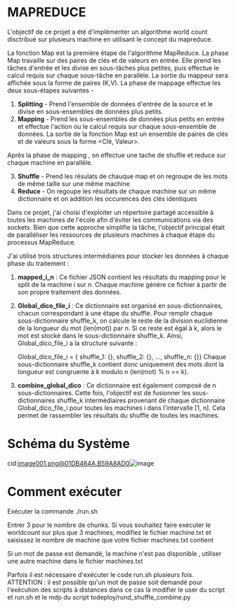 # MAPREDUCE

L'objectif de ce projet a été d'implémenter un algorithme world count disctribué sur plusieurs machine en utilisant le concept du mapreduce.

La fonction Map est la première étape de l'algorithme MapReduce. La phase Map travaille sur des paires de clés et de valeurs en entrée. Elle prend les tâches d'entrée et les divise en sous-tâches plus petites, puis effectue le calcul requis sur chaque sous-tâche en parallèle. La sortie du mappeur sera affichée sous la forme de paires (K,V). La phase de mappage effectue les deux sous-étapes suivantes -
1. **Splitting** - Prend l'ensemble de données d'entrée de la source et le divise en sous-ensembles de données plus petits.
2. **Mapping** - Prend les sous-ensembles de données plus petits en entrée et effectue l'action ou le calcul requis sur chaque sous-ensemble de données.
La sortie de la fonction Map est un ensemble de paires de clés et de valeurs sous la forme <Clé, Valeur>.

Après la phase de mapping , on effectue une tache de shuflle et reduce sur chaque machine en parallèle.

3. **Shuffle** - Prend les résulats de chauque map et on regroupe de les mots de même taille sur une même machine
4. **Reduce** - On regoupe les résultats de chaque machine sur un même dictionnaire et on addition les occurences des clés identiques

Dans ce projet, j'ai choisi d'exploiter un répertoire partagé accessible à toutes les machines de l'école afin d'éviter les communications via des sockets. Bien que cette approche simplifie la tâche, l'objectif principal était de paralléliser les ressources de plusieurs machines à chaque étape du processus MapReduce.



J'ai utilisé trois structures intermédiaires pour stocker les données à chaque phase du traitement :

1. **mapped_i_n** : Ce fichier JSON contient les résultats du mapping pour le split de la machine i sur n. Chaque machine génère ce fichier à partir de son propre traitement des données.

2. **Global_dico_file_i** : Ce dictionnaire est organisé en sous-dictionnaires, chacun correspondant à une étape du shuffle. Pour remplir chaque sous-dictionnaire shuffle_k, on calcule le reste de la division euclidienne de la longueur du mot (len(mot)) par n. Si ce reste est égal à k, alors le mot est stocké dans le sous-dictionnaire shuffle_k. Ainsi, Global_dico_file_i a la structure suivante :

   Global_dico_file_i = { shuffle_1: {}, shuffle_2: {}, ..., shuffle_n: {}}
   Chaque sous-dictionnaire shuffle_k contient donc uniquement des mots dont la longueur est congruente à k modulo n (len(mot) % n == k).

4. **combine_global_dico** : Ce dictionnaire est également composé de n sous-dictionnaires. Cette fois, l'objectif est de fusionner les sous-dictionnaires shuffle_k intermédiaires provenant de chaque dictionnaire Global_dico_file_i pour toutes les machines i dans l'intervalle [1, n]. Cela permet de rassembler les résultats du shuffle de toutes les machines.

# Schéma du Système

cid:image001.png@01DB464A.B59A8AD0![image](https://github.com/user-attachments/assets/f1d6fcb9-d779-43ab-a8fb-896e56cde352)


# Comment exécuter 
Exécuter la commande ./run.sh

Entrer 3 pour le nombre de chunks. 
Si vous souhaitez faire exécuter le worldcount sur plus que 3 machines, modifiez le fichier machine.txt et saisissez le nombre de machine que votre fichier machines.txt contient

Si un mot de passe est demandé, la machine n'est pas disponible , utiliser une autre machine dans le fichier machines.txt

Parfois il est nécessaire d'exécuter le code run.sh plusieurs fois. ATTENTION : il est possible qu'un mot de passe soit demandé pour l'exécution des scripts à distances dans ce cas là modifier le user du script et run.sh et le mdp du script todeploy/rund_shuffle_combine.py


